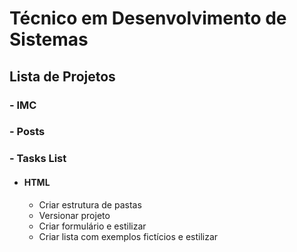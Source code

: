 # Técnico em Desenvolvimento de Sistemas

## Lista de Projetos

### - IMC

### - Posts

### - Tasks List

- #### HTML

  - Criar estrutura de pastas
  - Versionar projeto
  - Criar formulário e estilizar
  - Criar lista com exemplos fictícios e estilizar
